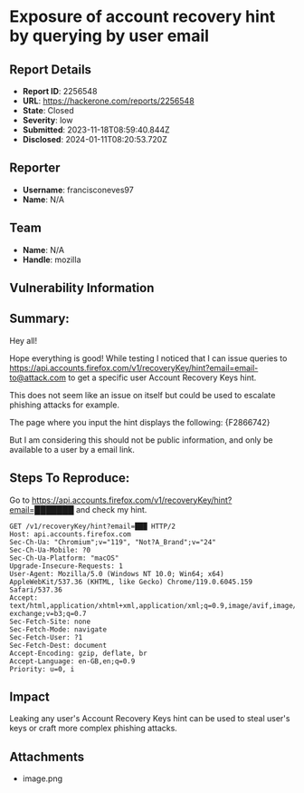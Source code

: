 # Exposure of account recovery hint by querying by user email

## Report Details
- **Report ID**: 2256548
- **URL**: https://hackerone.com/reports/2256548
- **State**: Closed
- **Severity**: low
- **Submitted**: 2023-11-18T08:59:40.844Z
- **Disclosed**: 2024-01-11T08:20:53.720Z

## Reporter
- **Username**: francisconeves97
- **Name**: N/A

## Team
- **Name**: N/A
- **Handle**: mozilla

## Vulnerability Information
## Summary:
Hey all!

Hope everything is good! While testing I noticed that I can issue queries to https://api.accounts.firefox.com/v1/recoveryKey/hint?email=email-to@attack.com to get a specific user Account Recovery Keys hint.

This does not seem like an issue on itself but could be used to escalate phishing attacks for example.

The page where you input the hint displays the following:
{F2866742}

But I am considering this should not be public information, and only be available to a user by a email link.

## Steps To Reproduce:
Go to https://api.accounts.firefox.com/v1/recoveryKey/hint?email=███████ and check my hint.

```
GET /v1/recoveryKey/hint?email=███ HTTP/2
Host: api.accounts.firefox.com
Sec-Ch-Ua: "Chromium";v="119", "Not?A_Brand";v="24"
Sec-Ch-Ua-Mobile: ?0
Sec-Ch-Ua-Platform: "macOS"
Upgrade-Insecure-Requests: 1
User-Agent: Mozilla/5.0 (Windows NT 10.0; Win64; x64) AppleWebKit/537.36 (KHTML, like Gecko) Chrome/119.0.6045.159 Safari/537.36
Accept: text/html,application/xhtml+xml,application/xml;q=0.9,image/avif,image/webp,image/apng,*/*;q=0.8,application/signed-exchange;v=b3;q=0.7
Sec-Fetch-Site: none
Sec-Fetch-Mode: navigate
Sec-Fetch-User: ?1
Sec-Fetch-Dest: document
Accept-Encoding: gzip, deflate, br
Accept-Language: en-GB,en;q=0.9
Priority: u=0, i
```

## Impact

Leaking any user's Account Recovery Keys hint can be used to steal user's keys or craft more complex phishing attacks.

## Attachments
- image.png
